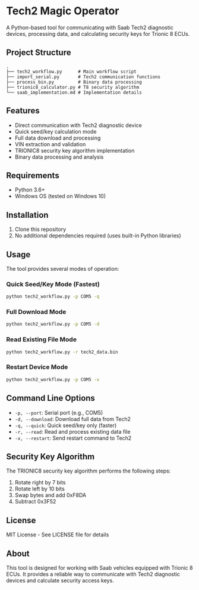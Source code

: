 # Tech2 Magic Operator

A Python-based tool for communicating with Saab Tech2 diagnostic devices, processing data, and calculating security keys for Trionic 8 ECUs.

## Project Structure

```
.
├── tech2_workflow.py      # Main workflow script
├── import_serial.py       # Tech2 communication functions
├── process_bin.py         # Binary data processing
├── trionic8_calculator.py # T8 security algorithm
└── saab_implementation.md # Implementation details
```

## Features

* Direct communication with Tech2 diagnostic device
* Quick seed/key calculation mode
* Full data download and processing
* VIN extraction and validation
* TRIONIC8 security key algorithm implementation
* Binary data processing and analysis

## Requirements

* Python 3.6+
* Windows OS (tested on Windows 10)

## Installation

1. Clone this repository
2. No additional dependencies required (uses built-in Python libraries)

## Usage

The tool provides several modes of operation:

### Quick Seed/Key Mode (Fastest)
```bash
python tech2_workflow.py -p COM5 -q
```

### Full Download Mode
```bash
python tech2_workflow.py -p COM5 -d
```

### Read Existing File Mode
```bash
python tech2_workflow.py -r tech2_data.bin
```

### Restart Device Mode
```bash
python tech2_workflow.py -p COM5 -x
```

## Command Line Options

* `-p, --port`: Serial port (e.g., COM5)
* `-d, --download`: Download full data from Tech2
* `-q, --quick`: Quick seed/key only (faster)
* `-r, --read`: Read and process existing data file
* `-x, --restart`: Send restart command to Tech2

## Security Key Algorithm

The TRIONIC8 security key algorithm performs the following steps:

1. Rotate right by 7 bits
2. Rotate left by 10 bits
3. Swap bytes and add 0xF8DA
4. Subtract 0x3F52

## License

MIT License - See LICENSE file for details

## About

This tool is designed for working with Saab vehicles equipped with Trionic 8 ECUs. It provides a reliable way to communicate with Tech2 diagnostic devices and calculate security access keys. 